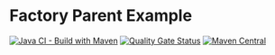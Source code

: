 # Factory Parent Example
[![Java CI - Build with Maven](https://github.com/BhuwanUpadhyay/factory-parent-example/workflows/Java%20CI%20-%20Build%20with%20Maven/badge.svg)](https://github.com/BhuwanUpadhyay/factory-parent-example/actions)
[![Quality Gate Status](https://sonarcloud.io/api/project_badges/measure?project=io.github.bhuwanupadhyay%3Afactory-parent-example&metric=alert_status)](https://sonarcloud.io/dashboard?id=io.github.bhuwanupadhyay%3Afactory-parent-example)
[![Maven Central](https://img.shields.io/maven-central/v/io.github.bhuwanupadhyay/factory-parent)](https://mvnrepository.com/artifact/io.github.bhuwanupadhyay/factory-parent-example)

